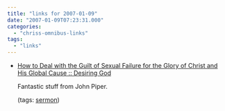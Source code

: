 ```yaml
---
title: "links for 2007-01-09"
date: "2007-01-09T07:23:31.000"
categories: 
  - "chriss-omnibus-links"
tags: 
  - "links"
---
```


- [How to Deal with the Guilt of Sexual Failure for the Glory of Christ and His Global Cause :: Desiring God](http://www.desiringgod.org/ResourceLibrary/EventMessages/ByDate/1927_How_to_Deal_with_the_Guilt_of_Sexual_Failure_for_the_Glory_of_Christ_and_His_Global_Cause/)
    
    Fantastic stuff from John Piper.
    
    (tags: [sermon](http://del.icio.us/hubbsc/sermon))
